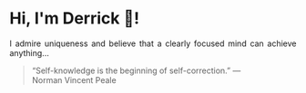 # Hi, I'm Derrick 👋!
<p align="justify">I admire uniqueness and believe that a clearly focused mind can achieve anything...</p> 
<!-- #quote-start -->
<blockquote>&ldquo;Self-knowledge is the beginning of self-correction.&rdquo; &mdash; <footer>Norman Vincent Peale</footer></blockquote>
<!-- #quote-end -->
